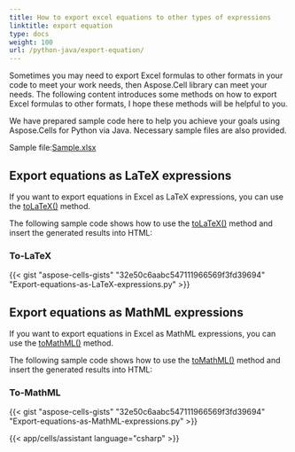 ```yaml
---
title: How to export excel equations to other types of expressions
linktitle: export equation
type: docs
weight: 100
url: /python-java/export-equation/
---
```


Sometimes you may need to export Excel formulas to other formats in your code to meet your work needs, then Aspose.Cell library can meet your needs. The following content introduces some methods on how to export Excel formulas to other formats, I hope these methods will be helpful to you.

We have prepared sample code here to help you achieve your goals using Aspose.Cells for Python via Java. Necessary sample files are also provided.

Sample file:[Sample.xlsx](Sample.xlsx)

## Export equations as LaTeX expressions

If you want to export equations in Excel as LaTeX expressions, you can use the [toLaTeX()](https://reference.aspose.com/cells/python-java/asposecells.api/equationnode#toLaTeX()) method. 

The following sample code shows how to use the [toLaTeX()](https://reference.aspose.com/cells/python-java/asposecells.api/equationnode#toLaTeX()) method and insert the generated results into HTML:

### To-LaTeX

{{< gist "aspose-cells-gists" "32e50c6aabc547111966569f3fd39694" "Export-equations-as-LaTeX-expressions.py" >}}

## Export equations as MathML expressions

If you want to export equations in Excel as MathML expressions, you can use the [toMathML()](https://reference.aspose.com/cells/python-java/asposecells.api/equationnode#toMathML()) method. 

The following sample code shows how to use the [toMathML()](https://reference.aspose.com/cells/python-java/asposecells.api/equationnode#toMathML()) method and insert the generated results into HTML:

### To-MathML

{{< gist "aspose-cells-gists" "32e50c6aabc547111966569f3fd39694" "Export-equations-as-MathML-expressions.py" >}}



{{< app/cells/assistant language="csharp" >}}